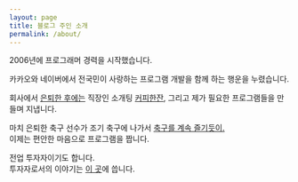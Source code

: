 ```yaml
---
layout: page
title: 블로그 주인 소개
permalink: /about/
---
```


2006년에 프로그래머 경력을 시작했습니다.  

카카오와 네이버에서 전국민이 사랑하는 프로그램 개발을 함께 하는 행운을 누렸습니다.  

회사에서 [은퇴한 후에는](/essay/2021/11/20/프로-개발자와-취미-개발자.html) 직장인 소개팅 [커피한잔](https://withcoffee.app?utm_source=jehopage&utm_medium=blog&utm_campaign=v3), 그리고 제가 필요한 프로그램들을 만들며 지냅니다.  

마치 은퇴한 축구 선수가 조기 축구에 나가서 [축구를 계속 즐기듯이.](/essay/2021/10/20/K리그-프로그래머.html)  
이제는 편안한 마음으로 프로그램을 짭니다.

전업 투자자이기도 합니다.  
투자자로서의 이야기는 [이 곳](https://brunch.co.kr/@buildingking?utm_source=jehopage&utm_medium=blog&utm_campaign=v3)에 씁니다.
